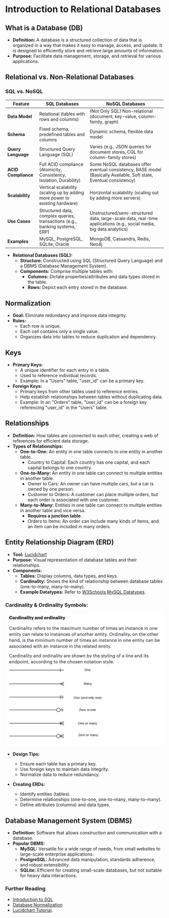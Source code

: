 # Introduction to Relational Databases

## What is a Database (DB)

- **Definition:** A database is a structured collection of data that is organized in a way that makes it easy to manage, access, and update. It is designed to efficiently store and retrieve large amounts of information.
- **Purpose:** Facilitate data management, storage, and retrieval for various applications.

## Relational vs. Non-Relational Databases

### SQL vs. NoSQL

| Feature                        | SQL Databases                          | NoSQL Databases                         |
| ------------------------------ | -------------------------------------- | --------------------------------------- |
| **Data Model**                 | Relational (tables with rows and columns) | (Not Only SQL) Non-relational (document, key-value, column-family, graph) |
| **Schema**                     | Fixed schema, predefined tables and columns | Dynamic schema, flexible data model |
| **Query Language**             | Structured Query Language (SQL)        | Varies (e.g., JSON queries for document stores, CQL for column-family stores) |
| **ACID Compliance**            | Full ACID compliance (Atomicity, Consistency, Isolation, Durability) | Some NoSQL databases offer eventual consistency, BASE model (Basically Available, Soft state, Eventual consistency) |
| **Scalability**                | Vertical scalability (scaling up by adding more power to existing hardware) | Horizontal scalability (scaling out by adding more servers) |
| **Use Cases**                  | Structured data, complex queries, transactions (e.g., banking systems, ERP) | Unstructured/semi-structured data, large-scale data, real-time applications (e.g., social media, big data analytics) |
| **Examples**                   | MySQL, PostgreSQL, SQLite, Oracle      | MongoDB, Cassandra, Redis, Neo4j        |

- **Relational Databases (SQL):**
  - **Structure:** Constructed using SQL (Structured Query Language) and a DBMS (Database Management System).
  - **Components:** Comprise multiple tables with:
    - **Columns:** Dictate properties/attributes and data types stored in the table.
    - **Rows:** Depict each entry stored in the database.

## Normalization

- **Goal:** Eliminate redundancy and improve data integrity.
- **Rules:**
  - Each row is unique.
  - Each cell contains only a single value.
  - Organizes data into tables to reduce duplication and dependency.

## Keys

- **Primary Keys:**
  - A unique identifier for each entry in a table.
  - Used to reference individual records.
  - Example: In a "Users" table, "user_id" can be a primary key.
- **Foreign Keys:**
  - Primary keys from other tables used to reference entries.
  - Help establish relationships between tables without duplicating data.
  - Example: In an "Orders" table, "user_id" can be a foreign key referencing "user_id" in the "Users" table.

## Relationships

- **Definition:** How tables are connected to each other, creating a web of references for efficient data storage.
- **Types of Relationships:**
  - **One-to-One:** An entity in one table connects to one entity in another table.
    - Country to Capital: Each country has one capital, and each capital belongs to one country.
  - **One-to-Many:** An entity in one table can connect to multiple entities in another table.
    - Owner to Cars: An owner can have multiple cars, but a car is owned by one person.
    - Customer to Orders: A customer can place multiple orders, but each order is associated with one customer.
  - **Many-to-Many:** Entities in one table can connect to multiple entities in another table and vice versa.
    - **Requires a junction table**.
    - Orders to Items: An order can include many kinds of items, and an item can be included in many orders.

## Entity Relationship Diagram (ERD)

- **Tool:** [Lucidchart](https://lucid.app/)
- **Purpose:** Visual representation of database tables and their relationships.
- **Components:**
  - **Tables:** Display columns, data types, and keys.
  - **Cardinality:** Shows the kind of relationship between database tables (one-to-many, many-to-many).
  - **Example Datatypes:** Refer to [W3Schools MySQL Datatypes](https://www.w3schools.com/mysql/mysql_datatypes.asp).

### **Cardinality & Ordinality Symbols:**

![cardinality & ordinality diagram of symbols](ERD-cardinality-ordinality.png)

- **Design Tips:**
  - Ensure each table has a primary key.
  - Use foreign keys to maintain data integrity.
  - Normalize data to reduce redundancy.

- **Creating ERDs:**
  - Identify entities (tables).
  - Determine relationships (one-to-one, one-to-many, many-to-many).
  - Define attributes (columns) and data types.

## Database Management System (DBMS)

- **Definition:** Software that allows construction and communication with a database.
- **Popular DBMS:**
  - **MySQL:** Versatile for a wide range of needs, from small websites to large-scale enterprise applications.
  - **PostgreSQL:** Advanced data manipulation, standards adherence, and robust extensibility.
  - **SQLite:** Efficient for creating small-scale databases, but not suitable for heavy data interactions.

### Further Reading

- [Introduction to SQL](https://www.w3schools.com/sql/)
- [Database Normalization](https://www.w3schools.com/sql/sql_ref_integrity.asp)
- [Lucidchart Tutorial](https://www.lucidchart.com/pages/tutorials).
  